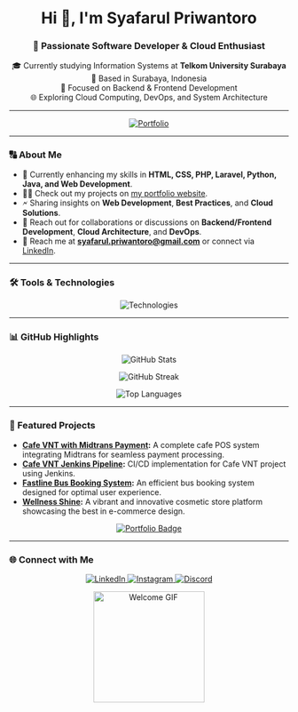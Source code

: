 <h1 align="center">Hi 👋, I'm Syafarul Priwantoro</h1>
<h3 align="center">🚀 Passionate Software Developer & Cloud Enthusiast</h3>

<p align="center">
  🎓 Currently studying Information Systems at <strong>Telkom University Surabaya</strong><br>
  📍 Based in Surabaya, Indonesia<br>
  💼 Focused on Backend & Frontend Development<br>
  🌐 Exploring Cloud Computing, DevOps, and System Architecture
</p>

---

<p align="center">
  <a href="https://farul1.github.io/Syafarul_Portofolio/">
    <img src="https://img.shields.io/badge/View-Portfolio-blue?style=for-the-badge" alt="Portfolio" />
  </a>
</p>

---

### 🔠 About Me

- 🌱 Currently enhancing my skills in **HTML, CSS, PHP, Laravel, Python, Java, and Web Development**.  
- 👨‍💻 Check out my projects on [my portfolio website](https://farul1.github.io/Syafarul_Portofolio/).  
- 🗲 Sharing insights on **Web Development**, **Best Practices**, and **Cloud Solutions**.  
- 💬 Reach out for collaborations or discussions on **Backend/Frontend Development**, **Cloud Architecture**, and **DevOps**.  
- 📧 Reach me at **syafarul.priwantoro@gmail.com** or connect via [LinkedIn](https://www.linkedin.com/in/syafarul-priwantoro-036039197/).  

---

### 🛠️ Tools & Technologies

<p align="center"> 
  <img src="https://skillicons.dev/icons?i=html,css,php,laravel,python,java,js,docker,kubernetes,firebase,git" alt="Technologies" />
</p>

---

### 📊 GitHub Highlights

<p align="center">
  <img src="https://github-readme-stats.vercel.app/api?username=farul1&show_icons=true&theme=radical" alt="GitHub Stats" />
</p>
<p align="center">
  <img src="https://github-readme-streak-stats.herokuapp.com/?user=farul1&theme=radical" alt="GitHub Streak" />
</p>
<p align="center">
  <img src="https://github-readme-stats.vercel.app/api/top-langs/?username=farul1&layout=compact&theme=radical" alt="Top Languages" />
</p>

---

### 🌟 Featured Projects

- **[Cafe VNT with Midtrans Payment](https://github.com/farul1/Kasir_CafeVNT):** A complete cafe POS system integrating Midtrans for seamless payment processing.  
- **[Cafe VNT Jenkins Pipeline](https://github.com/farul1/Kasir_CafeVNT/blob/main/Jenkinsfile):** CI/CD implementation for Cafe VNT project using Jenkins.  
- **[Fastline Bus Booking System](https://github.com/farul1/Fastline):** An efficient bus booking system designed for optimal user experience.  
- **[Wellness Shine](https://github.com/farul1/Wellnes_shine):** A vibrant and innovative cosmetic store platform showcasing the best in e-commerce design.  

<p align="center">
  <a href="https://farul1.github.io/Syafarul_Portofolio/">
    <img src="https://img.shields.io/badge/Visit-Portfolio-lightblue?style=for-the-badge" alt="Portfolio Badge" />
  </a>
</p>

---

### 🌐 Connect with Me

<p align="center">
  <a href="https://www.linkedin.com/in/syafarul-priwantoro-036039197/" target="blank">
    <img src="https://img.shields.io/badge/-LinkedIn-blue?style=for-the-badge&logo=linkedin" alt="LinkedIn" />
  </a>
  <a href="https://instagram.com/syafarul__" target="blank">
    <img src="https://img.shields.io/badge/-Instagram-E4405F?style=for-the-badge&logo=instagram&logoColor=white" alt="Instagram" />
  </a>
  <a href="https://discord.gg/U3K6jFWG" target="blank">
    <img src="https://img.shields.io/badge/-Discord-7289DA?style=for-the-badge&logo=discord&logoColor=white" alt="Discord" />
  </a>
</p>

<p align="center">
  <img src="https://media.giphy.com/media/Ll22OhMLAlVDb8UQWe/giphy.gif" width="200" alt="Welcome GIF"/>
</p>

